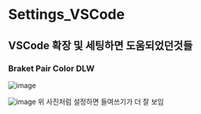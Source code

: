 # Settings_VSCode
## VSCode 확장 및 세팅하면 도움되었던것들

### Braket Pair Color DLW

![image](https://github.com/user-attachments/assets/2f76c777-61e2-43a3-a937-da8cac0ae5c9)

![image](https://github.com/user-attachments/assets/1b92932d-6b13-4318-ac44-9c418ec62d27)
위 사진처럼 설정하면 들여쓰기가 더 잘 보임
